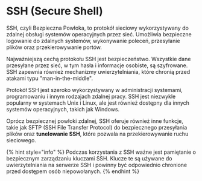 # SSH (Secure Shell)

SSH, czyli Bezpieczna Powłoka, to protokół sieciowy wykorzystywany do zdalnej obsługi systemów operacyjnych przez sieć. Umożliwia bezpieczne logowanie do zdalnych systemów, wykonywanie poleceń, przesyłanie plików oraz przekierowywanie portów.

Najważniejszą cechą protokołu SSH jest bezpieczeństwo. Wszystkie dane przesyłane przez sieć, w tym hasła i informacje osobiste, są szyfrowane. SSH zapewnia również mechanizmy uwierzytelniania, które chronią przed atakami typu "man-in-the-middle".

Protokół SSH jest szeroko wykorzystywany w administracji systemami, programowaniu i innym rodzajach zdalnej pracy. SSH jest niezwykle popularny w systemach Unix i Linux, ale jest również dostępny dla innych systemów operacyjnych, takich jak Windows.

Oprócz bezpiecznej powłoki zdalnej, SSH oferuje również inne funkcje, takie jak SFTP (SSH File Transfer Protocol) do bezpiecznego przesyłania plików oraz **tunelowanie SSH**, które pozwala na przekierowywanie ruchu sieciowego.

{% hint style="info" %}
Podczas korzystania z SSH ważne jest pamiętanie o bezpiecznym zarządzaniu kluczami SSH. Klucze te są używane do uwierzytelniania na serwerze SSH i powinny być odpowiednio chronione przed dostępem osób niepowołanych.
{% endhint %}

